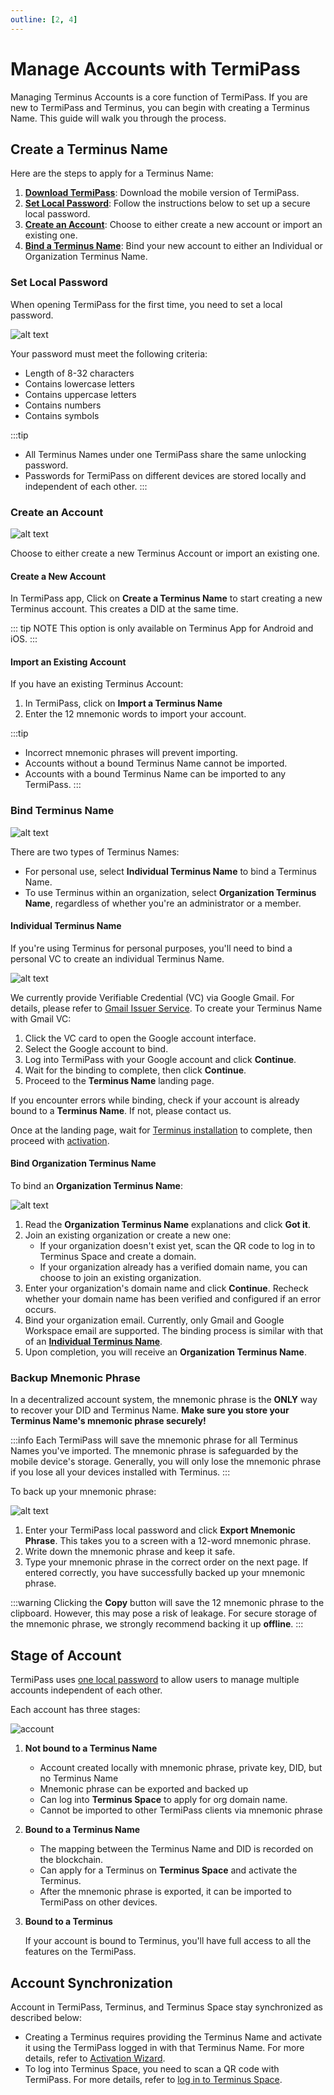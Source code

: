 ```yaml
---
outline: [2, 4]
---
```


# Manage Accounts with TermiPass

Managing Terminus Accounts is a core function of TermiPass. If you are new to TermiPass and Terminus, you can begin with creating a Terminus Name. This guide will walk you through the process.

## Create a Terminus Name

Here are the steps to apply for a Terminus Name:

1. [**Download TermiPass**](../overview.md#download-termipass): Download the mobile version of TermiPass.
2. [**Set Local Password**](#set-local-password): Follow the instructions below to set up a secure local password.
3. [**Create an Account**](#create-an-account): Choose to either create a new account or import an existing one.
4. [**Bind a Terminus Name**](#bind-terminus-name): Bind your new account to either an Individual or Organization Terminus Name.

### Set Local Password

When opening TermiPass for the first time, you need to set a local password.

![alt text](/images/how-to/termipass/setup_local_password.png)

Your password must meet the following criteria:

- Length of 8-32 characters
- Contains lowercase letters
- Contains uppercase letters
- Contains numbers
- Contains symbols

:::tip
- All Terminus Names under one TermiPass share the same unlocking password.
- Passwords for TermiPass on different devices are stored locally and independent of each other.
:::

### Create an Account

![alt text](/images/how-to/termipass/new_an_account.png)

Choose to either create a new Terminus Account or import an existing one. 

#### Create a New Account

In TermiPass app, Click on **Create a Terminus Name** to start creating a new Terminus account. This creates a DID at the same time.<br>

::: tip NOTE
This option is only available on Terminus App for Android and iOS.
:::

#### Import an Existing Account

If you have an existing Terminus Account:

1. In TermiPass, click on **Import a Terminus Name**
2. Enter the 12 mnemonic words to import your account.

:::tip
- Incorrect mnemonic phrases will prevent importing.
- Accounts without a bound Terminus Name cannot be imported.
- Accounts with a bound Terminus Name can be imported to any TermiPass.
:::

### Bind Terminus Name

![alt text](/images/how-to/termipass/choose_terminus_name_type.png)

There are two types of Terminus Names:

- For personal use, select **Individual Terminus Name** to bind a Terminus Name.
- To use Terminus within an organization, select **Organization Terminus Name**, regardless of whether you're an administrator or a member.

#### Individual Terminus Name

If you're using Terminus for personal purposes, you'll need to bind a personal VC to create an individual Terminus Name.

![alt text](/images/how-to/termipass/individual_terminus_name.png)


We currently provide Verifiable Credential (VC) via Google Gmail. For details, please refer to [Gmail Issuer Service](../../../developer/contribute/snowinning/terminus-name.md#gmail-issuer-service). To create your Terminus Name with Gmail VC:

1. Click the VC card to open the Google account interface.
2. Select the Google account to bind. 
3. Log into TermiPass with your Google account and click **Continue**.
4. Wait for the binding to complete, then click **Continue**. 
5. Proceed to the **Terminus Name** landing page.

If you encounter errors while binding, check if your account is already bound to a **Terminus Name**. If not, please contact us.

Once at the landing page, wait for [Terminus installation](../../terminus/setup/install/) to complete, then proceed with [activation](../../terminus/setup/wizard.md).


#### Bind Organization Terminus Name

To bind an **Organization Terminus Name**:

![alt text](/images/how-to/termipass/organization_terminus_name.png)

1. Read the **Organization Terminus Name** explanations and click **Got it**.
2. Join an existing organization or create a new one:
   - If your organization doesn't exist yet, scan the QR code to log in to Terminus Space and create a domain.
   - If your organization already has a verified domain name, you can choose to join an existing organization.
3. Enter your organization's domain name and click **Continue**. Recheck whether your domain name has been verified and configured if an error occurs.   
4. Bind your organization email. Currently, only Gmail and Google Workspace email are supported. The binding process is similar with that of an [**Individual Terminus Name**](#individual-terminus-name).
5. Upon completion, you will receive an **Organization Terminus Name**.

### Backup Mnemonic Phrase

In a decentralized account system, the mnemonic phrase is the **ONLY** way to recover your DID and Terminus Name. **Make sure you store your Terminus Name's mnemonic phrase securely!**

:::info
Each TermiPass will save the mnemonic phrase for all Terminus Names you've imported. The mnemonic phrase is safeguarded by the mobile device's storage. Generally, you will only lose the mnemonic phrase if you lose all your devices installed with Terminus.
:::

To back up your mnemonic phrase:

![alt text](/images/how-to/termipass/mnemonic_phrase.png)

1. Enter your TermiPass local password and click **Export Mnemonic Phrase**. This takes you to a screen with a 12-word mnemonic phrase.
2. Write down the mnemonic phrase and keep it safe.
3. Type your mnemonic phrase in the correct order on the next page. If entered correctly, you have successfully backed up your mnemonic phrase.

:::warning
Clicking the **Copy** button will save the 12 mnemonic phrase to the clipboard. However, this may pose a risk of leakage. For secure storage of the mnemonic phrase, we strongly recommend backing it up **offline**.
:::

## Stage of Account

TermiPass uses [one local password](#setup-local-password.md) to allow users to manage multiple accounts independent of each other.

Each account has three stages:

![account](/images/how-to/termipass/account.png)

1. **Not bound to a Terminus Name**

   - Account created locally with mnemonic phrase, private key, DID, but no Terminus Name 
   - Mnemonic phrase can be exported and backed up
   - Can log into **Terminus Space** to apply for org domain name.
   - Cannot be imported to other TermiPass clients via mnemonic phrase

2. **Bound to a Terminus Name**
   
   - The mapping between the Terminus Name and DID is recorded on the blockchain.
   - Can apply for a Terminus on **Terminus Space** and activate the Terminus.
   - After the mnemonic phrase is exported, it can be imported to TermiPass on other devices. 
  
3. **Bound to a Terminus**

   If your account is bound to Terminus, you'll have full access to all the features on the TermiPass.

## Account Synchronization

Account in TermiPass, Terminus, and Terminus Space stay synchronized as described below:

- Creating a Terminus requires providing the Terminus Name and activate it using the TermiPass logged in with that Terminus Name. For more details, refer to [Activation Wizard](../../terminus/setup/wizard.md).
- To log into Terminus Space, you need to scan a QR code with TermiPass. For more details, refer to [log in to Terminus Space](../../space/account.md).
